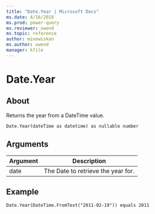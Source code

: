```yaml
---
title: "Date.Year | Microsoft Docs"
ms.date: 4/16/2018
ms.prod: power-query
ms.reviewer: owend
ms.topic: reference
author: minewiskan
ms.author: owend
manager: kfile
---
```

# Date.Year

  
## About  
Returns the year from a DateTime value.  
  
```  
Date.Year(dateTime as datetime) as nullable number  
```  
  
## Arguments  
  
|Argument|Description|  
|------------|---------------|  
|date|The Date to retrieve the year for.|  
  
## Example  
  
```  
Date.Year(DateTime.FromText("2011-02-19")) equals 2011  
```  
